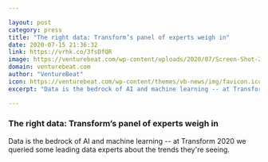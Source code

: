 ```yaml
---

layout: post
category: press
title: "The right data: Transform’s panel of experts weigh in"
date: 2020-07-15 21:36:32
link: https://vrhk.co/3fsDfQR
image: https://venturebeat.com/wp-content/uploads/2020/07/Screen-Shot-2020-07-15-at-3.40.29-PM.png?w=1200&strip=all
domain: venturebeat.com
author: "VentureBeat"
icon: https://venturebeat.com/wp-content/themes/vb-news/img/favicon.ico
excerpt: "Data is the bedrock of AI and machine learning -- at Transform 2020 we queried some leading data experts about the trends they're seeing."

---
```


### The right data: Transform’s panel of experts weigh in

Data is the bedrock of AI and machine learning -- at Transform 2020 we queried some leading data experts about the trends they're seeing.